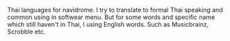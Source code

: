 Thai languages for navidrome. I try to translate to formal Thai speaking and common using in softwear menu. 
But for some words and specific name which still haven't in Thai, I using English words.
Such as Musicbrainz, Scrobble etc.
